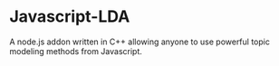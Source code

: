 Javascript-LDA
==============

A node.js addon written in C++ allowing anyone to use powerful topic modeling methods from Javascript. 
